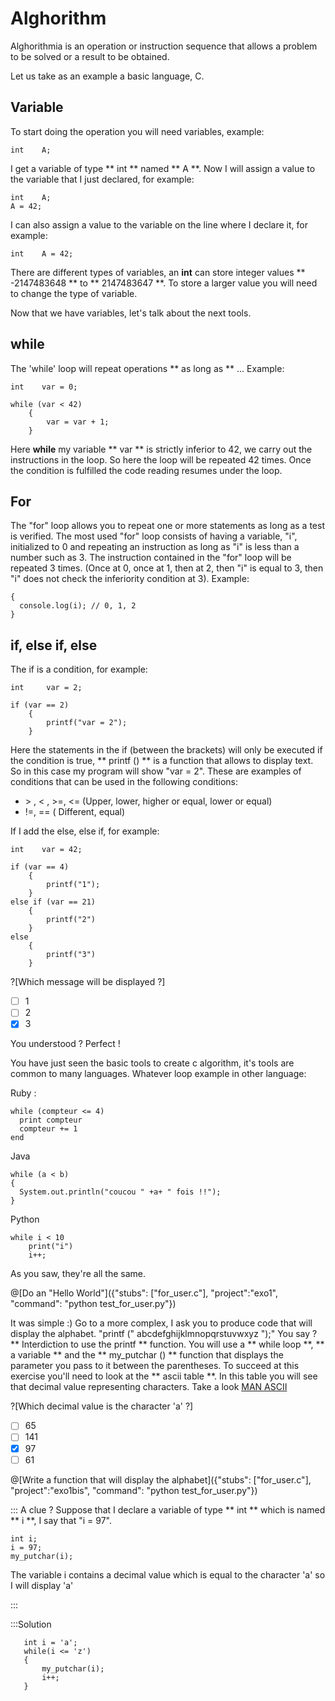 # Alghorithm

Alghorithmia is an operation or instruction sequence that allows a problem to be solved or a result to be obtained.

Let us take as an example a basic language, C.

## Variable

To start doing the operation you will need variables, example:

```int    A;```

I get a variable of type ** int ** named ** A **. Now I will assign a value to the variable that I just declared, for example:

```
int    A;
A = 42;
```

I can also assign a value to the variable on the line where I declare it, for example:

```int    A = 42;```

There are different types of variables, an **int** can store integer values ​​** -2147483648 ** to ** 2147483647 **. To store a larger value you will need to change the type of variable.

Now that we have variables, let's talk about the next tools.

## **while**

The 'while' loop will repeat operations ** as long as ** ...
Example:

```
int    var = 0;

while (var < 42)
	{
		var = var + 1;
 	}
```

Here **while** my variable ** var ** is strictly inferior to 42, we carry out the instructions in the loop. So here the loop will be repeated 42 times. Once the condition is fulfilled the code reading resumes under the loop.

## **For**

The "for" loop allows you to repeat one or more statements as long as a test is verified. The most used "for" loop consists of having a variable, "i", initialized to 0 and repeating an instruction as long as "i" is less than a number such as 3. The instruction contained in the "for" loop will be repeated 3 times. (Once at 0, once at 1, then at 2, then "i" is equal to 3, then "i" does not check the inferiority condition at 3). Example:

```for(var i = 0; i < 3; i++)
{
  console.log(i); // 0, 1, 2
}
```

## **if, else if, else**

The if is a condition, for example:

```
int     var = 2;

if (var == 2)
	{
		printf("var = 2");
	}
```

Here the statements in the if (between the brackets) will only be executed if the condition is true, ** printf () ** is a function that allows to display text.
So in this case my program will show "var = 2".
These are examples of conditions that can be used in the following conditions:

* \> , < , >=, <= (Upper, lower, higher or equal, lower or equal)
* !=, == (
Different, equal)


If I add the else, else if, for example:

```
int    var = 42;

if (var == 4)
	{
		printf("1");
	}
else if (var == 21)
	{
		printf("2")
	}
else
	{
		printf("3")
	}
```

?[Which message will be displayed ?]
- [ ] 1
- [ ] 2
- [x] 3

You understood ? Perfect !

You have just seen the basic tools to create c algorithm, it's tools are common to many languages.
Whatever loop example in other language:

Ruby :
```
while (compteur <= 4)
  print compteur
  compteur += 1
end
```

Java
```
while (a < b)
{
  System.out.println("coucou " +a+ " fois !!");
}
```

Python
```
while i < 10
	print("i")
	i++;
```

As you saw, they're all the same.

@[Do an "Hello World"]({"stubs": ["for_user.c"], "project":"exo1", "command": "python test_for_user.py"})

It was simple :)
Go to a more complex, I ask you to produce code that will display the alphabet. "printf (" abcdefghijklmnopqrstuvwxyz ");" You say ? ** Interdiction to use the printf ** function. You will use a ** while loop **, ** a variable ** and the ** my_putchar () ** function that displays the parameter you pass to it between the parentheses.
To succeed at this exercise you'll need to look at the ** ascii table **. In this table you will see that decimal value ​​representing characters. Take a look [MAN ASCII](http://www.linux-france.org/article/man-fr/man7/ascii-7.html)

?[Which decimal value is the character 'a' ?]
- [ ] 65
- [ ] 141
- [x] 97
- [ ] 61

@[Write a function that will display the alphabet]({"stubs": ["for_user.c"], "project":"exo1bis", "command": "python test_for_user.py"})

::: A clue ?
Suppose that I declare a variable of type ** int ** which is named ** i **, I say that "i = 97".

```
int i;
i = 97;
my_putchar(i);
```

The variable i contains a decimal value which is equal to the character 'a' so I will display 'a'

:::

:::Solution
 ```
	int i = 'a';
	while(i <= 'z')
	{
		my_putchar(i);
		i++;
	}
 ```

